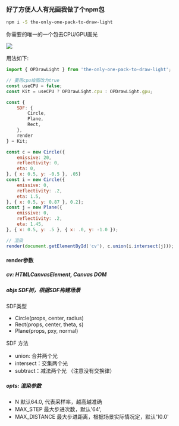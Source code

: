 ### 好了方便人人有光画我做了个npm包

```bash
npm i -S the-only-one-pack-to-draw-light
```

你需要的唯一的一个包去CPU/GPU画光

![](https://user-images.githubusercontent.com/6587734/52172954-41527e80-27b5-11e9-95d3-b3d1756743cc.png)

用法如下:

```javascript
import { OPDrawLight } from 'the-only-one-pack-to-draw-light';

// 要用cpu绘图改为true
const useCPU = false;
const Kit = useCPU ? OPDrawLight.cpu : OPDrawLight.gpu;

const {
    SDF: {
        Circle,
        Plane,
        Rect,
    },
    render
} = Kit;

const c = new Circle({
    emissive: 20,
    reflectivity: 0,
    eta: 0,
}, { x: 0.5, y: -0.5 }, .05)
const i = new Circle({
    emissive: 0,
    reflectivity: .2,
    eta: 1.5,
}, { x: 0.5, y: 0.87 }, 0.2);
const j = new Plane({
    emissive: 0,
    reflectivity: .2,
    eta: 1.45,
}, { x: 0.5, y: .5 }, { x: .0, y: -1.0 });

// 渲染
render(document.getElementById('cv'), c.union(i.intersect(j)));
```

#### render参数

##### cv: HTMLCanvasElement, Canvas DOM

##### objs SDF树，根据SDF构建场景

SDF类型

- Circle(props, center, radius)
- Rect(props, center, theta, s)
- Plane(props, pxy, normal)

SDF 方法

- union: 合并两个光
- intersect：交集两个光
- subtract：减法两个光 （注意没有交换律）

##### opts: 渲染参数

- N 默认64.0, 代表采样率，越高越准确
- MAX_STEP 最大步进次数，默认'64',
- MAX_DISTANCE 最大步进距离，根据场景实际情况定，默认'10.0'